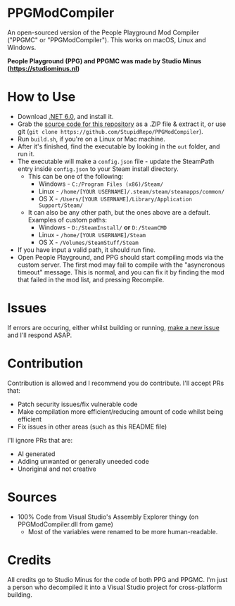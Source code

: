 # PPGModCompiler
An open-sourced version of the People Playground Mod Compiler ("PPGMC" or "PPGModCompiler"). This works on macOS, Linux and Windows.

**People Playground (PPG) and PPGMC was made by Studio Minus (https://studiominus.nl)**

# How to Use
* Download [.NET 6.0][net60], and install it.
* Grab the [source code for this repository][source] as a .ZIP file & extract it, or use git (`git clone https://github.com/StupidRepo/PPGModCompiler`).
* Run `build.sh`, if you're on a Linux or Mac machine.
* After it's finished, find the executable by looking in the `out` folder, and run it.
* The executable will make a `config.json` file - update the SteamPath entry inside `config.json` to your Steam install directory.
    - This can be one of the following:
        * Windows - `C:/Program Files (x86)/Steam/`
        * Linux - `/home/[YOUR USERNAME]/.steam/steam/steamapps/common/`
        * OS X - `/Users/[YOUR USERNAME]/Library/Application Support/Steam/`
    - It can also be any other path, but the ones above are a default. Examples of custom paths:
        * Windows - `D:/SteamInstall/` **or** `D:/SteamCMD`
        * Linux - `/home/[YOUR USERNAME]/Steam`
        * OS X - `/Volumes/SteamStuff/Steam`
* If you have input a valid path, it should run fine.
* Open People Playground, and PPG should start compiling mods via the custom server. The first mod may fail to compile with the "asyncronous timeout" message. This is normal, and you can fix it by finding the mod that failed in the mod list, and pressing Recompile.

# Issues
If errors are occuring, either whilst building or running, [make a new issue][newi] and I'll respond ASAP.

# Contribution
Contribution is allowed and I recommend you do contribute. I'll accept PRs that:
- Patch security issues/fix vulnerable code
- Make compilation more efficient/reducing amount of code whilst being efficient
- Fix issues in other areas (such as this README file)

I'll ignore PRs that are:
- AI generated
- Adding unwanted or generally uneeded code
- Unoriginal and not creative

# Sources
* 100% Code from Visual Studio's Assembly Explorer thingy (on PPGModCompiler.dll from game)
    - Most of the variables were renamed to be more human-readable.

# Credits
All credits go to Studio Minus for the code of both PPG and PPGMC.
I'm just a person who decompiled it into a Visual Studio project for cross-platform building.

[newi]: https://github.com/StupidRepo/PPGModCompiler/issues
[source]: https://github.com/StupidRepo/PPGModCompiler/archive/refs/heads/main.zip
[net60]: https://dotnet.microsoft.com/en-us/download/dotnet/6.0
[vs]: https://visualstudio.microsoft.com/downloads/
